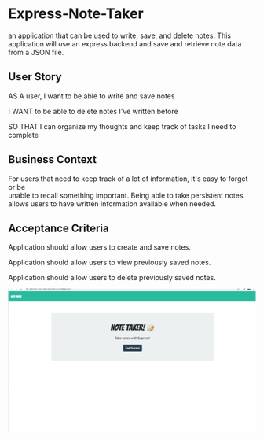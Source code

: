# Express-Note-Taker

an application that can be used to write, save, and delete notes. This application will use an express backend and save and retrieve note data from a JSON file.

## User Story<br>

AS A user, I want to be able to write and save notes<br>

I WANT to be able to delete notes I've written before<br>

SO THAT I can organize my thoughts and keep track of tasks I need to complete<br>

## Business Context<br>

For users that need to keep track of a lot of information, it's easy to forget or be<br> unable to recall something important. Being able to take persistent notes <br>allows users to have written information available when needed.<br>

## Acceptance Criteria<br>

Application should allow users to create and save notes.<br>

Application should allow users to view previously saved notes.<br>

Application should allow users to delete previously saved notes.<br>

![](inf.png)
